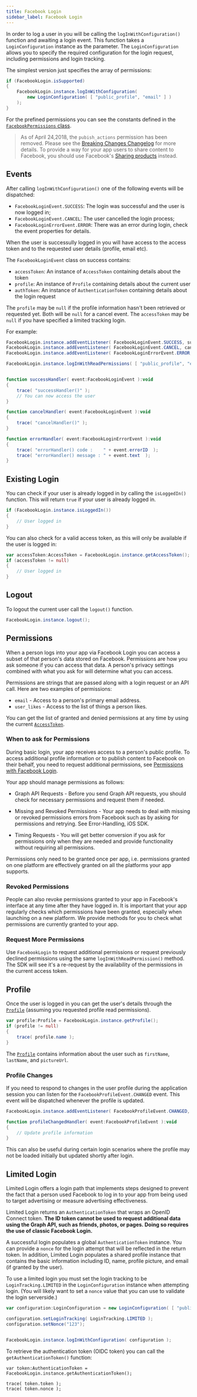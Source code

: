 ```yaml
---
title: Facebook Login
sidebar_label: Facebook Login
---
```


In order to log a user in you will be calling the `logInWithConfiguration()` function and awaiting a login event. This function takes a `LoginConfiguration` instance as the parameter. The `LoginConfiguration` allows you to specify the required configuration for the login request, including permissions and login tracking.

The simplest version just specifies the array of permissions:

```actionscript
if (FacebookLogin.isSupported)
{
	FacebookLogin.instance.logInWithConfiguration( 
		new LoginConfiguration( [ "public_profile", "email" ] )
	);
}
```

For the prefined permissions you can see the constants defined in the [`FacebookPermissions` class](https://docs.airnativeextensions.com/asdocs/facebookapi/com/distriqt/extension/facebook/login/FacebookPermissions.html).

>
> As of April 24,2018, the `pubish_actions` permission has been removed. Please see the [Breaking Changes Changelog](https://developers.facebook.com/docs/graph-api/changelog/breaking-changes#login-4-24) for more details. To provide a way for your app users to share content to Facebook, you should use Facebook's [Sharing products](../share/overview) instead.
>


## Events

After calling `logInWithConfiguration()` one of the following events will be dispatched:

- `FacebookLoginEvent.SUCCESS`: The login was successful and the user is now logged in; 
- `FacebookLoginEvent.CANCEL`: The user cancelled the login process;
- `FacebookLoginErrorEvent.ERROR`: There was an error during login, check the event properties for details.

When the user is successully logged in you will have access to the access token and to the requested user details (profile, email etc).

The `FacebookLoginEvent` class on success contains:

- `accessToken`: An instance of `AccessToken` containing details about the token
- `profile`: An instance of `Profile` containing details about the current user
- `authToken`: An instance of `AuthenticationToken` containing details about the login request

The `profile` may be `null` if the profile information hasn't been retrieved or requested yet. Both will be `null` for a cancel event. The `accessToken` may be `null` if you have specified a limited tracking login.

For example:

```actionscript
FacebookLogin.instance.addEventListener( FacebookLoginEvent.SUCCESS, successHandler );
FacebookLogin.instance.addEventListener( FacebookLoginEvent.CANCEL, cancelHandler );
FacebookLogin.instance.addEventListener( FacebookLoginErrorEvent.ERROR, errorHandler );

FacebookLogin.instance.logInWithReadPermissions( [ "public_profile", "email" ] );


function successHandler( event:FacebookLoginEvent ):void
{
	trace( "successHandler()" );
	// You can now access the user
}

function cancelHandler( event:FacebookLoginEvent ):void
{
	trace( "cancelHandler()" );
}

function errorHandler( event:FacebookLoginErrorEvent ):void
{
	trace( "errorHandler() code :    " + event.errorID  );
	trace( "errorHandler() message : " + event.text  );
}
```


## Existing Login

You can check if your user is already logged in by calling the `isLoggedIn()` function. This will return `true` if your user is already logged in.

```actionscript
if (FacebookLogin.instance.isLoggedIn())
{
	// User logged in
}
```

You can also check for a valid access token, as this will only be available if the user is logged in:

```actionscript
var accessToken:AccessToken = FacebookLogin.instance.getAccessToken();
if (accessToken != null)
{
	// User logged in
}
```



## Logout

To logout the current user call the `logout()` function.

```actionscript
FacebookLogin.instance.logout();
```



## Permissions

When a person logs into your app via Facebook Login you can access a subset of that person's data stored on Facebook. Permissions are how you ask someone if you can access that data. A person's privacy settings combined with what you ask for will determine what you can access.

Permissions are strings that are passed along with a login request or an API call. Here are two examples of permissions:

- `email` - Access to a person's primary email address.
- `user_likes` - Access to the list of things a person likes.

You can get the list of granted and denied permissions at any time by using the current [`AccessToken`](access-token).


### When to ask for Permissions

During basic login, your app receives access to a person's public profile. To access additional profile information or to publish content to Facebook on their behalf, you need to request additional permissions, see [Permissions with Facebook Login](https://developers.facebook.com/docs/facebook-login/permissions/).

Your app should manage permissions as follows:

- Graph API Requests - Before you send Graph API requests, you should check for necessary permissions and request them if needed.

- Missing and Revoked Permissions - Your app needs to deal with missing or revoked permissions errors from Facebook such as by asking for permissions and retrying. See Error-Handling, iOS SDK.

- Timing Requests - You will get better conversion if you ask for permissions only when they are needed and provide functionality without requiring all permissions.

Permissions only need to be granted once per app, i.e. permissions granted on one platform are effectively granted on all the platforms your app supports.


### Revoked Permissions

People can also revoke permissions granted to your app in Facebook's interface at any time after they have logged in. It is important that your app regularly checks which permissions have been granted, especially when launching on a new platform. We provide methods for you to check what permissions are currently 
granted to your app.


### Request More Permissions

Use `FacebookLogin` to request additional permissions or request previously declined permissions using the same `logInWithReadPermission()` method. The SDK will see it's a re-request by the availability of the permissions in the current access token.




## Profile

Once the user is logged in you can get the user's details through the [`Profile`](http://docs.airnativeextensions.com/asdocs/facebookapi/com/distriqt/extension/facebook/login/Profile.html) (assuming you requested profile read permissions). 

```actionscript
var profile:Profile = FacebookLogin.instance.getProfile();
if (profile != null)
{
	trace( profile.name );
}
```

The [`Profile`](http://docs.airnativeextensions.com/asdocs/facebookapi/com/distriqt/extension/facebook/login/Profile.html) contains information about the user such as `firstName`, `lastName`, and `pictureUrl`.


### Profile Changes 

If you need to respond to changes in the user profile during the application session you can listen for the `FacebookProfileEvent.CHANGED` event. This event will be dispatched whenever the profile is updated.

```actionscript
FacebookLogin.instance.addEventListener( FacebookProfileEvent.CHANGED, profileChangedHandler );

function profileChangedHandler( event:FacebookProfileEvent ):void
{
	// Update profile information
}
```

This can also be useful during certain login scenarios where the profile may not be loaded initially but updated shortly after login. 


## Limited Login

Limited Login offers a login path that implements steps designed to prevent the fact that a person used Facebook to log in to your app from being used to target advertising or measure advertising effectiveness.

Limited Login returns an `AuthenticationToken` that wraps an OpenID Connect token. **The ID token cannot be used to request additional data using the Graph API, such as friends, photos, or pages. Doing so requires the use of classic Facebook Login.**

A successful login populates a global `AuthenticationToken` instance. You can provide a `nonce` for the login attempt that will be reflected in the return token. In addition, Limited Login populates a shared profile instance that contains the basic information including ID, name, profile picture, and email (if granted by the user).

To use a limited login you must set the login tracking to be `LoginTracking.LIMITED` in the `LoginConfiguration` instance when attempting login. (You will likely want to set a `nonce` value that you can use to validate the login serverside.)


```actionscript
var configuration:LoginConfiguration = new LoginConfiguration( [ "public_profile", "email" ] );

configuration.setLoginTracking( LoginTracking.LIMITED );
configuration.setNonce("123");


FacebookLogin.instance.logInWithConfiguration( configuration );
```

To retrieve the authentication token (OIDC token) you can call the `getAuthenticationToken()` function:


```as3
var token:AuthenticationToken = FacebookLogin.instance.getAuthenticationToken();

trace( token.token );
trace( token.nonce );
```

